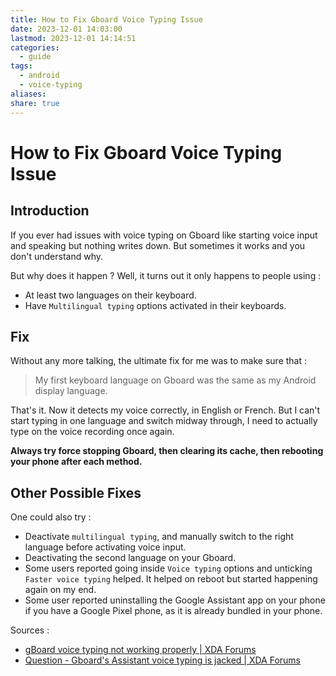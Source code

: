 ```yaml
---
title: How to Fix Gboard Voice Typing Issue
date: 2023-12-01 14:03:00
lastmod: 2023-12-01 14:14:51
categories:
  - guide
tags:
  - android
  - voice-typing
aliases: 
share: true
---
```


# How to Fix Gboard Voice Typing Issue

## Introduction

If you ever had issues with voice typing on Gboard like starting voice input and speaking but nothing writes down. But sometimes it works and you don't understand why.

But why does it happen ? Well, it turns out it only happens to people using :

- At least two languages on their keyboard.
- Have `Multilingual typing` options activated in their keyboards.

## Fix

Without any more talking, the ultimate fix for me was to make sure that :

> My first keyboard language on Gboard was the same as my Android display language.

That's it. Now it detects my voice correctly, in English or French. But I can't start typing in one language and switch midway through, I need to actually type on the voice recording once again.

**Always try force stopping Gboard, then clearing its cache, then rebooting your phone after each method.**

## Other Possible Fixes

One could also try :

- Deactivate `multilingual typing`, and manually switch to the right language before activating voice input.
- Deactivating the second language on your Gboard.
- Some users reported going inside `Voice typing` options and unticking `Faster voice typing` helped. It helped on reboot but started happening again on my end.
- Some user reported uninstalling the Google Assistant app on your phone if you have a Google Pixel phone, as it is already bundled in your phone.

Sources :

- [gBoard voice typing not working properly | XDA Forums](https://xdaforums.com/t/gboard-voice-typing-not-working-properly.4572165/)
- [Question - Gboard's Assistant voice typing is jacked | XDA Forums](https://xdaforums.com/t/gboards-assistant-voice-typing-is-jacked.4520341/)
